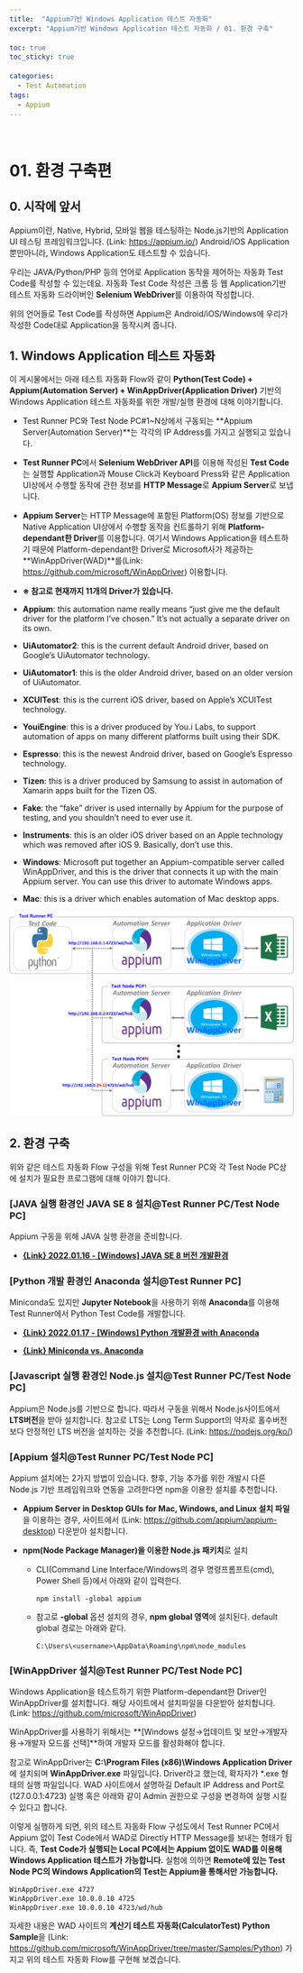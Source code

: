 ```yaml
---
title:  "Appium기반 Windows Application 테스트 자동화"
excerpt: "Appium기반 Windows Application 테스트 자동화 / 01. 환경 구축"

toc: true
toc_sticky: true

categories:
  - Test Automation
tags:
  - Appium
---
```


<br>

# 01. 환경 구축편

## 0. 시작에 앞서

Appium이란, Native, Hybrid, 모바일 웹을 테스팅하는 Node.js기반의 Application UI 테스팅 프레임워크입니다. (Link: https://appium.io/) Android/iOS Application 뿐만아니라, Windows Application도 테스트할 수 있습니다. 

우리는 JAVA/Python/PHP 등의 언어로 Application 동작을 제어하는 자동화 Test Code를 작성할 수 있는데요. 자동화 Test Code 작성은 크롬 등 웹 Application기반 테스트 자동화 드라이버인 **Selenium WebDriver**를 이용하여 작성합니다.

위의 언어들로 Test Code를 작성하면 Appium은 Android/iOS/Windows에 우리가 작성한 Code대로 Application을 동작시켜 줍니다. 

## 1. Windows Application 테스트 자동화

이 게시물에서는 아래 테스트 자동화 Flow와 같이 **Python(Test Code) + Appium(Automation Server) + WinAppDriver(Application Driver)** 기반의 Windows Application 테스트 자동화를 위한 개발/실행 환경에 대해 이야기합니다.

- Test Runner PC와 Test Node PC#1~N상에서 구동되는 **Appium Server(Automation Server)**는 각각의 IP Address를 가지고 실행되고 있습니다.

- **Test Runner PC**에서 **Selenium WebDriver API**를 이용해 작성된 **Test Code**는 실행할 Application과 Mouse Click과 Keyboard Press와 같은 Application UI상에서 수행할 동작에 관한 정보를 **HTTP Message**로 **Appium Server**로 보냅니다.

- **Appium Server**는 HTTP Message에 포함된 Platform(OS) 정보를 기반으로 Native Application UI상에서 수행할 동작을 컨트롤하기 위해 **Platform-dependant한 Driver**를 이용합니다. 여기서 Windows Application을 테스트하기 때문에 Platform-dependant한 Driver로 Microsoft사가 제공하는 **WinAppDriver(WAD)**를(Link: https://github.com/microsoft/WinAppDriver) 이용합니다.

- **※ 참고로 현재까지 11개의 Driver가 있습니다.**
- **Appium**: this automation name really means “just give me the default driver for the platform I’ve chosen.” It’s not actually a separate driver on its own.
  
- **UiAutomator2**: this is the current default Android driver, based on Google’s UiAutomator technology.
  
- **UiAutomator1**: this is the older Android driver, based on an older version of UiAutomator.
  
- **XCUITest**: this is the current iOS driver, based on Apple’s XCUITest technology.
  
- **YouiEngine**: this is a driver produced by You.i Labs, to support automation of apps on many different platforms built using their SDK.
  
- **Espresso**: this is the newest Android driver, based on Google’s Espresso technology.
  
- **Tizen**: this is a driver produced by Samsung to assist in automation of Xamarin apps built for the Tizen OS.
  
- **Fake**: the “fake” driver is used internally by Appium for the purpose of testing, and you shouldn’t need to ever use it.
  
- **Instruments**: this is an older iOS driver based on an Apple technology which was removed after iOS 9. Basically, don’t use this.
  
- **Windows**: Microsoft put together an Appium-compatible server called WinAppDriver, and this is the driver that connects it up with the main Appium server. You can use this driver to automate Windows apps.
  
- **Mac**: this is a driver which enables automation of Mac desktop apps.

<img src="/assets/images/appium01.png" />



## 2. 환경 구축

위와 같은 테스트 자동화 Flow 구성을 위해 Test Runner PC와 각 Test Node PC상에 설치가 필요한 프로그램에 대해 이야기 합니다.

### [JAVA 실행 환경인 JAVA SE 8 설치@**Test Runner PC/Test Node PC**]

Appium 구동을 위해 JAVA 실행 환경을 준비합니다.

- **[{Link} 2022.01.16 - [Windows] JAVA SE 8 버전 개발환경](https://cyber93.tistory.com/167)**



### [Python 개발 환경인 Anaconda 설치@**Test Runner PC**]

Miniconda도 있지만 **Jupyter Notebook**을 사용하기 위해 **Anaconda**를 이용해 Test Runner에서 Python Test Code를 개발합니다.

- **[{Link} 2022.01.17 - [Windows] Python 개발환경 with Anaconda](https://cyber93.tistory.com/168)**

- **[{Link} Miniconda vs. Anaconda](https://velog.io/@ash3767/미니콘다-vs-아나콘다)**



### [Javascript 실행 환경인 Node.js 설치@**Test Runner PC/Test Node PC**]

Appium은 Node.js를 기반으로 합니다. 따라서 구동을 위해서 Node.js사이트에서 **LTS버전**을 받아 설치합니다. 참고로 LTS는 Long Term Support의 약자로 홀수버전보다 안정적인 LTS 버전을 설치하는 것을 추천합니다. (Link: https://nodejs.org/ko/)



### [Appium 설치@**Test Runner PC/Test Node PC**]

Appium 설치에는 2가지 방법이 있습니다. 향후, 기능 추가를 위한 개발시 다른 Node.js 기반 프레임워크와 연동을 고려한다면 npm을 이용한 설치를 추천합니다.

- **Appium Server in Desktop GUIs for Mac, Windows, and Linux 설치 파일**을 이용하는 경우, 사이트에서 (Link: https://github.com/appium/appium-desktop) 다운받아 설치합니다.

- **npm(Node Package Manager)을 이용한 Node.js 패키치**로 설치

  - CLI(Command Line Interface/Windows의 경우 명령프롬프트(cmd), Power Shell 등)에서 아래와 같이 입력한다.

    ```
    npm install -global appium
    ```
  
  - 참고로 **-global** 옵션 설치의 경우, **npm global 영역**에 설치된다. default global 경로는 아래와 같다.

    ```
    C:\Users\<username>\AppData\Roaming\npm\node_modules
    ```



### [WinAppDriver 설치@**Test Runner PC/Test Node PC**]

Windows Application을 테스트하기 위한 Platform-dependant한 Driver인 WinAppDriver를 설치합니다. 해당 사이트에서 설치파일을 다운받아 설치합니다. (Link: https://github.com/microsoft/WinAppDriver)

WinAppDriver를 사용하기 위해서는 **[Windows 설정→업데이트 및 보안→개발자용→개발자 모드를 선택]**하여 개발자 모드를 활성화해야 합니다.

참고로 WinAppDriver는 **C:\Program Files (x86)\Windows Application Driver**에 설치되며 **WinAppDriver.exe** 파일입니다. Driver라고 했는데, 확자자가 *.exe 형태의 실행 파일입니다. WAD 사이트에서 설명하길 Default IP Address and Port로 (127.0.0.1:4723) 실행 혹은 아래와 같이 Admin 권한으로 구성을 변경하여 실행 시킬 수 있다고 합니다. 

이렇게 실행하게 되면, 위의 테스트 자동화 Flow 구성도에서 Test Runner PC에서 Appium 없이 Test Code에서 WAD로 Directly HTTP Message를 보내는 형태가 됩니다. 즉, **Test Code가 실행되는 Local PC에서는 Appium 없이도 WAD를 이용해 Windows Application 테스트가 가능합니다.** 실험에 의하면 **Remote에 있는 Test Node PC의 Windows Application의 Test는 Appium을 통해서만 가능합니다.** 

```
WinAppDriver.exe 4727
WinAppDriver.exe 10.0.0.10 4725
WinAppDriver.exe 10.0.0.10 4723/wd/hub
```

자세한 내용은 WAD 사이트의 **계산기 테스트 자동화(CalculatorTest) Python Sample**을 (Link: https://github.com/microsoft/WinAppDriver/tree/master/Samples/Python) 가지고 위의 테스트 자동화 Flow를 구현해 보겠습니다.